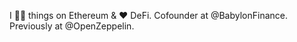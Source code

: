 I 👨‍💻 things on Ethereum & ❤️ DeFi.
Cofounder at 
@BabylonFinance.
Previously at 
@OpenZeppelin.

<!---
ylv-io/ylv-io is a ✨ special ✨ repository because its `README.md` (this file) appears on your GitHub profile.
You can click the Preview link to take a look at your changes.
--->
